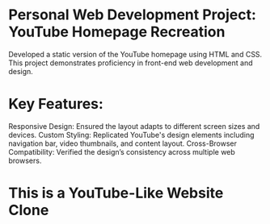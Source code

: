 # Personal Web Development Project: YouTube Homepage Recreation
Developed a static version of the YouTube homepage using HTML and CSS. This project demonstrates proficiency in front-end web development and design.

# Key Features:
Responsive Design: Ensured the layout adapts to different screen sizes and devices.
Custom Styling: Replicated YouTube's design elements including navigation bar, video thumbnails, and content layout.
Cross-Browser Compatibility: Verified the design’s consistency across multiple web browsers.

# This is a YouTube-Like Website Clone
